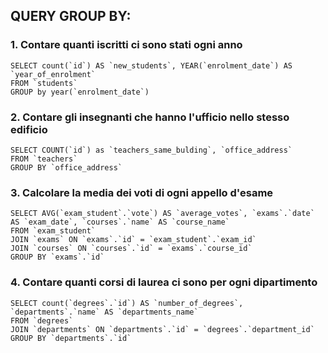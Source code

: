 
##  QUERY GROUP BY:
### 1. Contare quanti iscritti ci sono stati ogni anno
```
SELECT count(`id`) AS `new_students`, YEAR(`enrolment_date`) AS `year_of_enrolment`
FROM `students`
GROUP by year(`enrolment_date`)
```
### 2. Contare gli insegnanti che hanno l'ufficio nello stesso edificio
```
SELECT COUNT(`id`) as `teachers_same_bulding`, `office_address`
FROM `teachers`
GROUP BY `office_address`
```
### 3. Calcolare la media dei voti di ogni appello d'esame
```
SELECT AVG(`exam_student`.`vote`) AS `average_votes`, `exams`.`date` AS `exam_date`, `courses`.`name` AS `course_name`
FROM `exam_student`
JOIN `exams` ON `exams`.`id` = `exam_student`.`exam_id`
JOIN `courses` ON `courses`.`id` = `exams`.`course_id`
GROUP BY `exams`.`id`
```
### 4. Contare quanti corsi di laurea ci sono per ogni dipartimento
```
SELECT count(`degrees`.`id`) AS `number_of_degrees`, `departments`.`name` AS `departments_name`
FROM `degrees`
JOIN `departments` ON `departments`.`id` = `degrees`.`department_id` 
GROUP BY `departments`.`id`
```